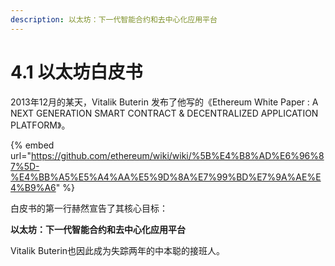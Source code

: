 ```yaml
---
description: 以太坊：下一代智能合约和去中心化应用平台
---
```


# 4.1 以太坊白皮书

2013年12月的某天，Vitalik Buterin发布了他写的《Ethereum White Paper: A NEXT GENERATION SMART CONTRACT & DECENTRALIZED APPLICATION PLATFORM》。

{% embed url="https://github.com/ethereum/wiki/wiki/%5B%E4%B8%AD%E6%96%87%5D-%E4%BB%A5%E5%A4%AA%E5%9D%8A%E7%99%BD%E7%9A%AE%E4%B9%A6" %}

白皮书的第一行赫然宣告了其核心目标：

**以太坊：下一代智能合约和去中心化应用平台**

Vitalik Buterin也因此成为失踪两年的中本聪的接班人。

